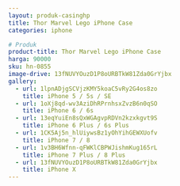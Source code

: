 ```yaml
---
layout: produk-casinghp
title: Thor Marvel Lego iPhone Case
categories: iphone

# Produk
product-title: Thor Marvel Lego iPhone Case
harga: 90000
sku: hn-0855
image-drive: 13fNUVYOuzD1P8oURBTkW81Zda0GrYjbx
gallery:
  - url: 1lpnADjgSCVjzKMY5koaC5vRy2G4os8zo
    title: iPhone 5 / 5s / SE
  - url: 1oXj8qd-wv3AziDhRPrnhsxZvzB6n0qSO
    title: iPhone 6 / 6s
  - url: 13eqYuiEn8sQxWGAgvpRDVn2kzxkgvt9S
    title: iPhone 6 Plus / 6s Plus
  - url: 1CK5Aj5n_hlUiywsBz1yOhYihGEWXUofv
    title: iPhone 7 / 8
  - url: 1v3BH6Wfnn-qFWKlCBPWJishmKug165rL
    title: iPhone 7 Plus / 8 Plus
  - url: 13fNUVYOuzD1P8oURBTkW81Zda0GrYjbx
    title: iPhone X
---
```

